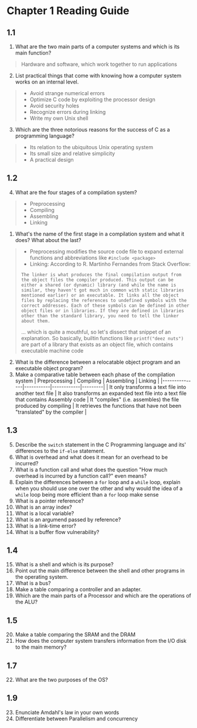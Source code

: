 # Chapter 1 Reading Guide
## 1.1
1. What are the two main parts of a computer systems and which is its main function?
> Hardware and software, which work together to run applications
2. List practical things that come with knowing how a computer system works on an internal level.
> - Avoid strange numerical errors
> - Optimize C code by exploiting the processor design
> - Avoid security holes
> - Recognize errors during linking
> - Write my own Unix shell
3. Which are the three notorious reasons for the success of C as a programming language?
> - Its relation to the ubiquitous Unix operating system
> - Its small size and relative simplicity
> - A practical design
## 1.2
4. What are the four stages of a compilation system?
> - Preprocessing
> - Compiling
> - Assembling
> - Linking
  1. What's the name of the first stage in a compilation system and what it does? What about the last?
  > - Preprocessing modifies the source code file to expand external functions and abbreviations like `#include <package>`
  > - Linking:
  >     According to R. Martinho Fernandes from Stack Overflow: 
  > ```
  > The linker is what produces the final compilation output from the object files the compiler produced. This output can be either a shared (or dynamic) library (and while the name is similar, they haven't got much in common with static libraries mentioned earlier) or an executable. It links all the object files by replacing the references to undefined symbols with the correct addresses. Each of these symbols can be defined in other object files or in libraries. If they are defined in libraries other than the standard library, you need to tell the linker about them.
  > ```
  >   ... which is quite a mouthful, so let's dissect that snippet of an explanation.
  >   So basically, builtin functions like `printf("deez nuts")` are part of a library that exists as an object file, which contains executable machine code
  2. What is the difference between a relocatable object program and an executable object program?
  3. Make a comparative table between each phase of the compilation system
   | Preprocessing | Compiling | Assembling | Linking |
   |---------------|-----------|------------|---------|
   | It only transforms a text file into another text file | It also transforms an expanded text file into a text file that contains Assembly code | It "compiles" (i.e. assembles) the file produced by compiling | It retrieves the functions that have not been "translated" by the compiler |

## 1.3
5. Describe the `switch` statement in the C Programming language and its' differences to the `if-else` statement.
6. What is overhead and what does it mean for an overhead to be incurred?
7. What is a function call and what does the question "How much
overhead is incurred by a function call?" even means?
8. Explain the differences between a `for` loop and a `while` loop, explain when you should use one over the other and why would the idea of a `while` loop being more efficient than a `for` loop make sense
9. What is a pointer reference?
10. What is an array index?
11. What is a local variable?
12. What is an argumend passed by reference?
13. What is a link-time error?
14. What is a buffer flow vulnerability?
## 1.4
15. What is a shell and which is its purpose?
16. Point out the main difference between the shell and other programs in the operating system.
17. What is a bus?
18. Make a table comparing a controller and an adapter.
19. Which are the main parts of a Processor and which are the operations of the ALU?
## 1.5
20. Make a table comparing the SRAM and the DRAM
21. How does the computer system transfers information from the I/O disk to the main memory?
## 1.7 
22. What are the two purposes of the OS?
## 1.9
23. Enunciate Amdahl's law in your own words
24. Differentiate between Parallelism and concurrency
